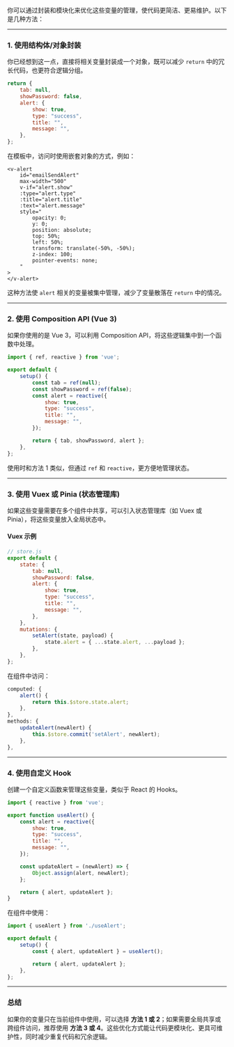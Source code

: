 你可以通过封装和模块化来优化这些变量的管理，使代码更简洁、更易维护。以下是几种方法：

---

### **1. 使用结构体/对象封装**

你已经想到这一点，直接将相关变量封装成一个对象，既可以减少 `return` 中的冗长代码，也更符合逻辑分组。

```javascript
return {
    tab: null,
    showPassword: false,
    alert: {
        show: true,
        type: "success",
        title: "",
        message: "",
    },
};
```

在模板中，访问时使用嵌套对象的方式，例如：

```vue
<v-alert
    id="emailSendAlert"
    max-width="500"
    v-if="alert.show"
    :type="alert.type"
    :title="alert.title"
    :text="alert.message"
    style="
        opacity: 0;
        y: 0;
        position: absolute;
        top: 50%;
        left: 50%;
        transform: translate(-50%, -50%);
        z-index: 100;
        pointer-events: none;
    "
>
</v-alert>
```

这种方法使 `alert` 相关的变量被集中管理，减少了变量散落在 `return` 中的情况。

---

### **2. 使用 Composition API (Vue 3)**

如果你使用的是 Vue 3，可以利用 Composition API，将这些逻辑集中到一个函数中处理。

```javascript
import { ref, reactive } from 'vue';

export default {
    setup() {
        const tab = ref(null);
        const showPassword = ref(false);
        const alert = reactive({
            show: true,
            type: "success",
            title: "",
            message: "",
        });

        return { tab, showPassword, alert };
    },
};
```

使用时和方法 1 类似，但通过 `ref` 和 `reactive`，更方便地管理状态。

---

### **3. 使用 Vuex 或 Pinia (状态管理库)**

如果这些变量需要在多个组件中共享，可以引入状态管理库（如 Vuex 或 Pinia），将这些变量放入全局状态中。

#### Vuex 示例

```javascript
// store.js
export default {
    state: {
        tab: null,
        showPassword: false,
        alert: {
            show: true,
            type: "success",
            title: "",
            message: "",
        },
    },
    mutations: {
        setAlert(state, payload) {
            state.alert = { ...state.alert, ...payload };
        },
    },
};
```

在组件中访问：

```javascript
computed: {
    alert() {
        return this.$store.state.alert;
    },
},
methods: {
    updateAlert(newAlert) {
        this.$store.commit('setAlert', newAlert);
    },
},
```

---

### **4. 使用自定义 Hook**

创建一个自定义函数来管理这些变量，类似于 React 的 Hooks。

```javascript
import { reactive } from 'vue';

export function useAlert() {
    const alert = reactive({
        show: true,
        type: "success",
        title: "",
        message: "",
    });

    const updateAlert = (newAlert) => {
        Object.assign(alert, newAlert);
    };

    return { alert, updateAlert };
}
```

在组件中使用：

```javascript
import { useAlert } from './useAlert';

export default {
    setup() {
        const { alert, updateAlert } = useAlert();

        return { alert, updateAlert };
    },
};
```

---

### **总结**

如果你的变量只在当前组件中使用，可以选择 **方法 1 或 2**；如果需要全局共享或跨组件访问，推荐使用 **方法 3 或 4**。这些优化方式能让代码更模块化、更具可维护性，同时减少重复代码和冗余逻辑。